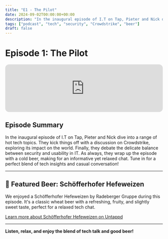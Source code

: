 ```yaml
---
title: "E1 - The Pilot"
date: 2024-09-02T00:00:00+00:00
description: "In the inaugural episode of I.T on Tap, Pieter and Nick dive into a range of hot tech topics, discuss Crowdstrike, and debate security vs. usability. Featuring Schöfferhofer Hefeweizen."
tags: ["podcast", "tech", "security", "Crowdstrike", "beer"]
draft: false
---
```


# Episode 1: The Pilot

<iframe style="border-radius:12px" src="https://open.spotify.com/embed/episode/12OE5VBZvkEN7GphTwsfTw?utm_source=generator&theme=0" width="100%" height="152" frameBorder="0" allowfullscreen="" allow="autoplay; clipboard-write; encrypted-media; fullscreen; picture-in-picture" loading="lazy"></iframe>

## Episode Summary

In the inaugural episode of I.T on Tap, Pieter and Nick dive into a range of hot tech topics. They kick things off with a discussion on Crowdstrike, exploring its impact on the world. Finally, they debate the delicate balance between security and usability in IT. As always, they wrap up the episode with a cold beer, making for an informative yet relaxed chat. Tune in for a perfect blend of tech insights and casual conversation!

---

## 🍺 Featured Beer: Schöfferhofer Hefeweizen

We enjoyed a Schöfferhofer Hefeweizen by Radeberger Gruppe during this episode. It's a classic wheat beer with a refreshing, fruity, and slightly sweet taste, perfect for a relaxed tech chat.

[Learn more about Schöfferhofer Hefeweizen on Untappd](https://untappd.com/b/radeberger-gruppe-schofferhofer-weizen/7489)

---

**Listen, relax, and enjoy the blend of tech talk and good beer!** 